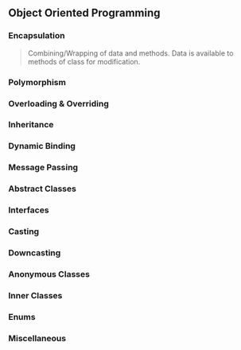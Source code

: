 ## Object Oriented Programming
### Encapsulation
> Combining/Wrapping of data and methods. Data is available to methods of class for modification. 
### Polymorphism
### Overloading & Overriding
### Inheritance
### Dynamic Binding
### Message Passing
### Abstract Classes
### Interfaces
### Casting
### Downcasting
### Anonymous Classes
### Inner Classes
### Enums
### Miscellaneous
